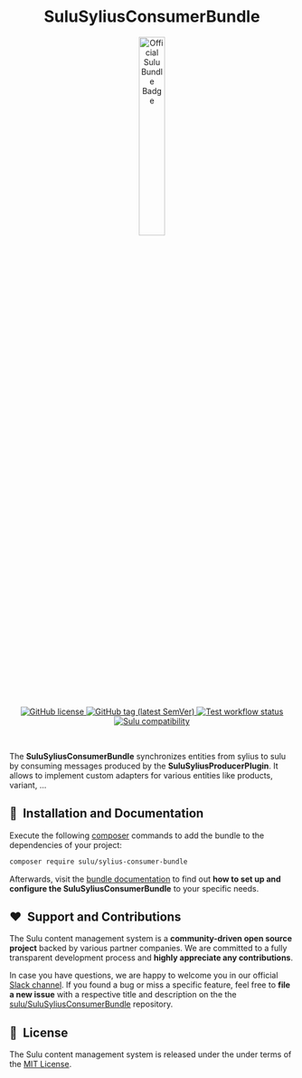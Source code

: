 <h1 align="center">SuluSyliusConsumerBundle</h1>

<p align="center">
    <a href="https://sulu.io/" target="_blank">
        <img width="30%" src="https://sulu.io/uploads/media/800x/00/230-Official%20Bundle%20Seal.svg?v=2-6&inline=1" alt="Official Sulu Bundle Badge">
    </a>
</p>

<p align="center">
    <a href="LICENSE" target="_blank">
        <img src="https://img.shields.io/github/license/sulu/SuluSyliusConsumerBundle.svg" alt="GitHub license">
    </a>
    <a href="https://github.com/sulu/SuluSyliusConsumerBundle/releases" target="_blank">
        <img src="https://img.shields.io/github/tag/sulu/SuluSyliusConsumerBundle.svg" alt="GitHub tag (latest SemVer)">
    </a>
    <a href="https://github.com/sulu/SuluSyliusConsumerBundle/actions" target="_blank">
        <img src="https://img.shields.io/github/actions/workflow/status/sulu/SuluSyliusConsumerBundle/test-application.yaml" alt="Test workflow status">
    </a>
    <a href="https://github.com/sulu/sulu/releases" target="_blank">
        <img src="https://img.shields.io/badge/sulu%20compatibility-%3E=2.0-52b6ca.svg" alt="Sulu compatibility">
    </a>
</p>
<br/>

The **SuluSyliusConsumerBundle** synchronizes entities from sylius to sulu by consuming messages produced by the **SuluSyliusProducerPlugin**.
It allows to implement custom adapters for various entities like products, variant, ...


## 🚀&nbsp; Installation and Documentation

Execute the following [composer](https://getcomposer.org/) commands to add the bundle to the dependencies of your
project:

```bash
composer require sulu/sylius-consumer-bundle
```

Afterwards, visit the [bundle documentation](Resources/doc) to
find out **how to set up and configure the SuluSyliusConsumerBundle** to your specific needs.

## ❤️&nbsp; Support and Contributions

The Sulu content management system is a **community-driven open source project** backed by various partner companies.
We are committed to a fully transparent development process and **highly appreciate any contributions**.

In case you have questions, we are happy to welcome you in our official [Slack channel](https://sulu.io/services-and-support).
If you found a bug or miss a specific feature, feel free to **file a new issue** with a respective title and description
on the the [sulu/SuluSyliusConsumerBundle](https://github.com/sulu/SuluSyliusConsumerBundle) repository.


## 📘&nbsp; License

The Sulu content management system is released under the under terms of the [MIT License](LICENSE).
